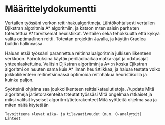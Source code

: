 # Määrittelydokumentti

Vertailen työssäni verkon reitinhakualgoritmeja. Lähtökohtaisesti vertailen Djikstran algoritmia A* algoritmiin, ja katson miten saisin parhaiten toteutettua A* tarvitsemat heuristiikat. Vertailen sekä tehokkuutta että kykyä valita optimaalinen reitti. Toteutan projektin Javalla, ja käytän Gradlea buildin hallinnassa.

Haluan etsiä työssäni parannettua reitinhalualgoritmia julkisen liikenteen verkkoon. Painotuksina käytän perilläoloaikaa matka-ajat ja odotusajat yhteenlaskettuina. Valitsin Djikstran algoritmin ja A* :n koska Djikstran algoritmi on muuten sama kuin A* ilman heuristiikkaa, ja haluan testata voiko joikkoliikenteen reitinetsinnässä optimoida reitinhakua heuristiikoilla ja kuinka paljon.

Syötteinä ohjelma saa joukkoliikenteen reittiaikataulutietoja. //update 
    Mitä algoritmeja ja tietorakenteita toteutat työssäsi
    Mitä ongelmaa ratkaiset ja miksi valitsit kyseiset algoritmit/tietorakenteet
    Mitä syötteitä ohjelma saa ja miten näitä käytetään


    Tavoitteena olevat aika- ja tilavaativuudet (m.m. O-analyysit)
    Lähteet

